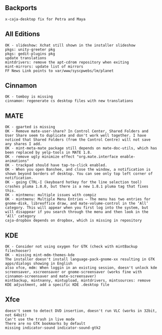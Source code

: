 
Backports
---------
	x-caja-desktop fix for Petra and Maya


All Editions
------------
	OK - slideshow: Xchat still shown in the installer slideshow
	pkgs: unity-greeter pkg
	pkgs: gedit-plugins pkg
	update translations
	mintdrivers: remove the apt-cdrom repository when exiting
	mint-mirrors: update list of mirrors
	FF News Link points to var/www/syscpwebs/lm/planet
	
Cinnamon
--------
	OK - tomboy is missing
	cinnamon: regenerate cs desktop files with new translations	

MATE
----
	OK - gparted is missing
	OK - Remove mate-user-share? In Control Center, Shared Folders and User Share seem to duplicate and don't work well together. I have noticed that Shared Folders (from the Control Centre) will not save any shares I add.
	OK - mint-meta-mate package still depends on mate-doc-utils, which has been replaced by yelp-tools in MATE 1.8.
	OK - remove ugly minimize effect "org.mate.interface enable-animations"
	OK - trackpad should have tap-to-click enabled.
	OK - When you open Banshee, and close the window, a notification is shown beyond borders of desktop. You can see only top left corner of notification.
	OK - going CTRL-I (keyboard hotkey for the line selection tool) crashes pluma 1.8.0, but there is a new 1.8.1 pluma tag that fixes this.	
	OK - mintmenu: multiple issues with compiz		
	OK - mintmenu: Multiple Menu Entries – The menu has two entries for gnome-disk, libreoffice draw, and mate-volume-control in the ‘All’ category. This will appear when you first log into the system, but will disappear if you search through the menu and then look in the ‘All’ category
	caja-dropbox depends on dropbox, which is missing in repository	

KDE
---
	OK - Consider not using oxygen for GTK (check with mintBackup filechooser)	
	OK - missing mint-mdm-themes-kde
	The installer doesn't install language-pack-gnome-xx resulting in GTK apps/dialogs showing in English
	also xfce, mdm: When loggin in an existing session, doesn't unlock kde screensaver, xscreensaver or gnome-screensaver (works fine with cinnamon-screensaver and mate-screensaver)	
	mintbackup, mintnanny, mintupload, mintdrivers, mintsources: remove KDE adjustment, add a specific KDE .desktop file
	
Xfce
----
	doesn't seem to detect DVD insertion, doesn't run VLC (works in 32bit, not 64bit)
	Can't use the trash in live mode
	There are no GTK bookmarks by default
	missing indicator-sound indicator-sound-gtk2		

 
